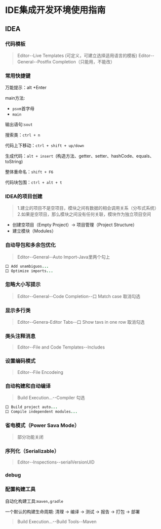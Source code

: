 # IDE集成开发环境使用指南

## IDEA

### 代码模板
> Editor--Live Templates (可定义，可建立选择适用语言的模板)
> Editor--General--Postfix Completion（只能用，不能改）
### 常用快捷键
 万能提示：alt +Enter

 main方法:
- `psvm`首字母
- `main`

 输出语句:`sout`

 搜索类：`ctrl + n`

 代码上下移动：`ctrl + shift + up/down`

 生成代码：`alt + insert `(构造方法、getter、setter、hashCode、equals、toString)

 整体重命名：`shift + F6`

 代码块包围：`ctrl + alt + t`


### IDEA的项目创建
> 1.建立的项目不是空项目，模块之间有数据的相会调用关系（分布式系统）
> 2.如果是空项目，那么模块之间没有任何关联，模块作为独立项目空间

- 创建空项目（Empty Project）-> 项目管理（Project Structure）
- 建立模块（Modules）

### 自动导包和多余包优化
> Editor--General--Auto Import-Java里两个勾上

```java
口 Add unambiguos...
口 Optimize imports...
```
### 忽略大小写提示
> Editor--General--Code Completion--口 Match case 取消勾选

### 显示多行类

> Editor--Genera-Editor Tabs--口 Show tavs in one row 取消勾选

### 类头注释消息
> Editor--File and Code Templates--Includes

### 设置编码模式
> Editor--File Encodeing

### 自动构建和自动编译
> Build Execution...--Compiler 勾选

```java
口 Build project auto...
口 Compile independent modules...
```
### 省电模式（Power Sava Mode）
> 部分功能关闭

### 序列化（Serializable）

> Editor--Inspections--serialVersionUID

### debug

### 配置构建工具

自动化构建工具:`maven,gradle`

一个默认的构建生命周期:
清理 -> 编译 -> 测试 -> 报告 -> 打包 -> 部署

> Build Execution...--Build Tools--Maven